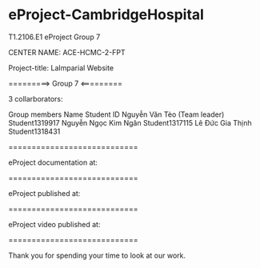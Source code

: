 # eProject-CambridgeHospital

T1.2106.E1 eProject Group 7

CENTER NAME: ACE-HCMC-2-FPT

Project-title: LaImparial Website

=========> Group 7 <=========

3 collarborators:

Group members                  Name	                           Student ID
                          Nguyễn Văn Tèo (Team leader)         Student1319917
                          Nguyễn Ngọc Kim Ngân                 Student1317115 
                          Lê Đức Gia Thịnh                     Student1318431       

============================

eProject documentation at: 

============================

eProject published at: 

============================

eProject video published at: 

============================

Thank you for spending your time to look at our work.
